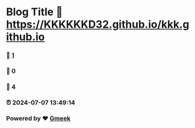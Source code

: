 # Blog Title :link: https://KKKKKKD32.github.io/kkk.github.io 
### :page_facing_up: [1](https://KKKKKKD32.github.io/kkk.github.io/tag.html) 
### :speech_balloon: 0 
### :hibiscus: 4 
### :alarm_clock: 2024-07-07 13:49:14 
### Powered by :heart: [Gmeek](https://github.com/Meekdai/Gmeek)

